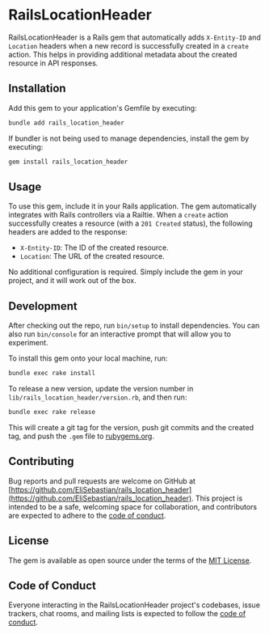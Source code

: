 # RailsLocationHeader

RailsLocationHeader is a Rails gem that automatically adds `X-Entity-ID` and `Location` headers when a new record is successfully created in a `create` action. This helps in providing additional metadata about the created resource in API responses.

## Installation

Add this gem to your application's Gemfile by executing:

```bash
bundle add rails_location_header
```

If bundler is not being used to manage dependencies, install the gem by executing:

```bash
gem install rails_location_header
```

## Usage

To use this gem, include it in your Rails application. The gem automatically integrates with Rails controllers via a Railtie. When a `create` action successfully creates a resource (with a `201 Created` status), the following headers are added to the response:

- `X-Entity-ID`: The ID of the created resource.
- `Location`: The URL of the created resource.

No additional configuration is required. Simply include the gem in your project, and it will work out of the box.

## Development

After checking out the repo, run `bin/setup` to install dependencies. You can also run `bin/console` for an interactive prompt that will allow you to experiment.

To install this gem onto your local machine, run:

```bash
bundle exec rake install
```

To release a new version, update the version number in `lib/rails_location_header/version.rb`, and then run:

```bash
bundle exec rake release
```

This will create a git tag for the version, push git commits and the created tag, and push the `.gem` file to [rubygems.org](https://rubygems.org).

## Contributing

Bug reports and pull requests are welcome on GitHub at [https://github.com/EliSebastian/rails_location_header](https://github.com/EliSebastian/rails_location_header). This project is intended to be a safe, welcoming space for collaboration, and contributors are expected to adhere to the [code of conduct](https://github.com/EliSebastian/rails_location_header/blob/main/CODE_OF_CONDUCT.md).

## License

The gem is available as open source under the terms of the [MIT License](https://opensource.org/licenses/MIT).

## Code of Conduct

Everyone interacting in the RailsLocationHeader project's codebases, issue trackers, chat rooms, and mailing lists is expected to follow the [code of conduct](https://github.com/EliSebastian/rails_location_header/blob/main/CODE_OF_CONDUCT.md).
